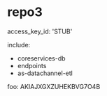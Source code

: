 # repo3

access_key_id: 'STUB'

include:
  - coreservices-db
  - endpoints
  - as-datachannel-etl

foo: AKIAJXGXZUHEKBVG7O4B
